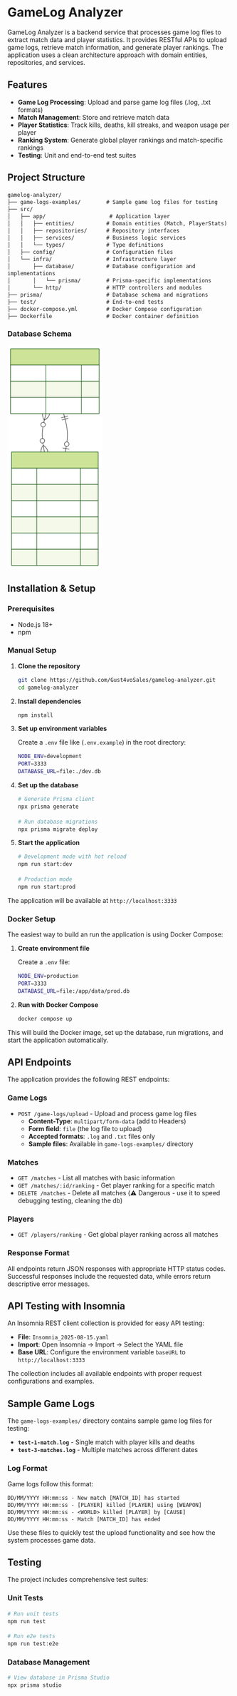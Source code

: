 # GameLog Analyzer

GameLog Analyzer is a backend service that processes game log files to extract match data and player statistics. It provides RESTful APIs to upload game logs, retrieve match information, and generate player rankings. The application uses a clean architecture approach with domain entities, repositories, and services.


## Features

- **Game Log Processing**: Upload and parse game log files (.log, .txt formats)
- **Match Management**: Store and retrieve match data
- **Player Statistics**: Track kills, deaths, kill streaks, and weapon usage per player
- **Ranking System**: Generate global player rankings and match-specific rankings
- **Testing**: Unit and end-to-end test suites

## Project Structure

```
gamelog-analyzer/
├── game-logs-examples/        # Sample game log files for testing
├── src/
│   ├── app/                    # Application layer
│   │   ├── entities/          # Domain entities (Match, PlayerStats)
│   │   ├── repositories/      # Repository interfaces
│   │   ├── services/          # Business logic services
│   │   └── types/             # Type definitions
│   ├── config/                # Configuration files
│   └── infra/                 # Infrastructure layer
│       ├── database/          # Database configuration and implementations
│       │   └── prisma/        # Prisma-specific implementations
│       └── http/              # HTTP controllers and modules
├── prisma/                    # Database schema and migrations
├── test/                      # End-to-end tests
├── docker-compose.yml         # Docker Compose configuration
├── Dockerfile                 # Docker container definition
```

### Database Schema
<img src="ERD.svg" alt="Entity Relationship Diagram" height="500">

## Installation & Setup

### Prerequisites

- Node.js 18+ 
- npm

### Manual Setup

1. **Clone the repository**
   ```bash
   git clone https://github.com/Gust4voSales/gamelog-analyzer.git
   cd gamelog-analyzer
   ```

2. **Install dependencies**
   ```bash
   npm install
   ```

3. **Set up environment variables**
   
   Create a `.env` file like (`.env.example`) in the root directory:
   ```bash
   NODE_ENV=development
   PORT=3333
   DATABASE_URL=file:./dev.db
   ```

4. **Set up the database**
   ```bash
   # Generate Prisma client
   npx prisma generate
   
   # Run database migrations
   npx prisma migrate deploy
   ```

5. **Start the application**
   ```bash
   # Development mode with hot reload
   npm run start:dev
   
   # Production mode
   npm run start:prod
   ```

The application will be available at `http://localhost:3333`

### Docker Setup

The easiest way to build an run the application is using Docker Compose:

1. **Create environment file**
   
   Create a `.env` file:
   ```bash
   NODE_ENV=production
   PORT=3333
   DATABASE_URL=file:/app/data/prod.db
   ```

2. **Run with Docker Compose**
   ```bash
   docker compose up
   ```

This will build the Docker image, set up the database, run migrations, and start the application automatically.

## API Endpoints

The application provides the following REST endpoints:

### Game Logs
- `POST /game-logs/upload` - Upload and process game log files
  - **Content-Type**: `multipart/form-data` (add to Headers)
  - **Form field**: `file` (the log file to upload)
  - **Accepted formats**: `.log` and `.txt` files only
  - **Sample files**: Available in `game-logs-examples/` directory
  
### Matches
- `GET /matches` - List all matches with basic information
- `GET /matches/:id/ranking` - Get player ranking for a specific match
- `DELETE /matches` - Delete all matches (⚠️ Dangerous - use it to speed debugging testing, cleaning the db)

### Players
- `GET /players/ranking` - Get global player ranking across all matches

### Response Format

All endpoints return JSON responses with appropriate HTTP status codes. Successful responses include the requested data, while errors return descriptive error messages.

## API Testing with Insomnia

An Insomnia REST client collection is provided for easy API testing:

- **File**: `Insomnia_2025-08-15.yaml`
- **Import**: Open Insomnia → Import → Select the YAML file
- **Base URL**: Configure the environment variable `baseURL` to `http://localhost:3333`

The collection includes all available endpoints with proper request configurations and examples.

## Sample Game Logs

The `game-logs-examples/` directory contains sample game log files for testing:

- **`test-1-match.log`** - Single match with player kills and deaths
- **`test-3-matches.log`** - Multiple matches across different dates

### Log Format
Game logs follow this format:
```
DD/MM/YYYY HH:mm:ss - New match [MATCH_ID] has started
DD/MM/YYYY HH:mm:ss - [PLAYER] killed [PLAYER] using [WEAPON]
DD/MM/YYYY HH:mm:ss - <WORLD> killed [PLAYER] by [CAUSE]
DD/MM/YYYY HH:mm:ss - Match [MATCH_ID] has ended
```

Use these files to quickly test the upload functionality and see how the system processes game data.

## Testing

The project includes comprehensive test suites:

### Unit Tests
```bash
# Run unit tests
npm run test

# Run e2e tests
npm run test:e2e
```

### Database Management
```bash
# View database in Prisma Studio
npx prisma studio
```
